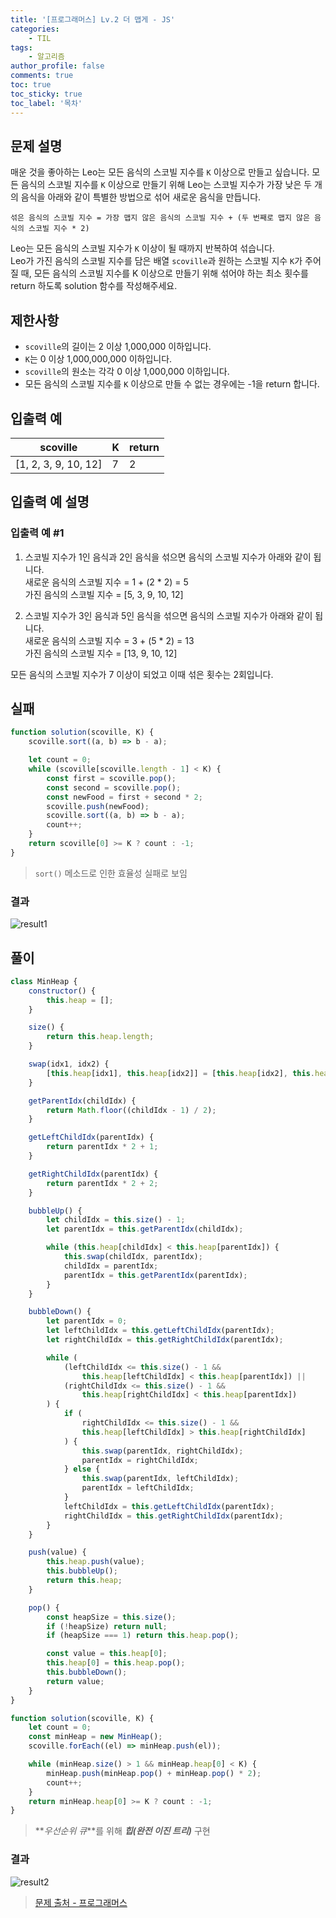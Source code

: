 ```yaml
---
title: '[프로그래머스] Lv.2 더 맵게 - JS'
categories:
    - TIL
tags:
    - 알고리즘
author_profile: false
comments: true
toc: true
toc_sticky: true
toc_label: '목차'
---
```


## 문제 설명

매운 것을 좋아하는 Leo는 모든 음식의 스코빌 지수를 `K` 이상으로 만들고 싶습니다. 모든 음식의 스코빌 지수를 `K` 이상으로 만들기 위해 Leo는 스코빌 지수가 가장 낮은 두 개의 음식을 아래와 같이 특별한 방법으로 섞어 새로운 음식을 만듭니다.

```
섞은 음식의 스코빌 지수 = 가장 맵지 않은 음식의 스코빌 지수 + (두 번째로 맵지 않은 음식의 스코빌 지수 * 2)
```

Leo는 모든 음식의 스코빌 지수가 `K` 이상이 될 때까지 반복하여 섞습니다.  
Leo가 가진 음식의 스코빌 지수를 담은 배열 `scoville`과 원하는 스코빌 지수 `K`가 주어질 때, 모든 음식의 스코빌 지수를 K 이상으로 만들기 위해 섞어야 하는 최소 횟수를 return 하도록 solution 함수를 작성해주세요.

## 제한사항

-   `scoville`의 길이는 2 이상 1,000,000 이하입니다.
-   `K`는 0 이상 1,000,000,000 이하입니다.
-   `scoville`의 원소는 각각 0 이상 1,000,000 이하입니다.
-   모든 음식의 스코빌 지수를 `K` 이상으로 만들 수 없는 경우에는 -1을 return 합니다.

## 입출력 예

| scoville             | K   | return |
| -------------------- | --- | ------ |
| [1, 2, 3, 9, 10, 12] | 7   | 2      |

## 입출력 예 설명

### 입출력 예 #1

1. 스코빌 지수가 1인 음식과 2인 음식을 섞으면 음식의 스코빌 지수가 아래와 같이 됩니다.  
   새로운 음식의 스코빌 지수 = 1 + (2 \* 2) = 5  
   가진 음식의 스코빌 지수 = [5, 3, 9, 10, 12]

2. 스코빌 지수가 3인 음식과 5인 음식을 섞으면 음식의 스코빌 지수가 아래와 같이 됩니다.  
   새로운 음식의 스코빌 지수 = 3 + (5 \* 2) = 13  
   가진 음식의 스코빌 지수 = [13, 9, 10, 12]

모든 음식의 스코빌 지수가 7 이상이 되었고 이때 섞은 횟수는 2회입니다.

## 실패

```javascript
function solution(scoville, K) {
    scoville.sort((a, b) => b - a);

    let count = 0;
    while (scoville[scoville.length - 1] < K) {
        const first = scoville.pop();
        const second = scoville.pop();
        const newFood = first + second * 2;
        scoville.push(newFood);
        scoville.sort((a, b) => b - a);
        count++;
    }
    return scoville[0] >= K ? count : -1;
}
```

> `sort()` 메소드로 인한 효율성 실패로 보임

### 결과

![result1](/assets/images/2024/01/01/algorithm-115-result1.png)

## 풀이

```javascript
class MinHeap {
    constructor() {
        this.heap = [];
    }

    size() {
        return this.heap.length;
    }

    swap(idx1, idx2) {
        [this.heap[idx1], this.heap[idx2]] = [this.heap[idx2], this.heap[idx1]];
    }

    getParentIdx(childIdx) {
        return Math.floor((childIdx - 1) / 2);
    }

    getLeftChildIdx(parentIdx) {
        return parentIdx * 2 + 1;
    }

    getRightChildIdx(parentIdx) {
        return parentIdx * 2 + 2;
    }

    bubbleUp() {
        let childIdx = this.size() - 1;
        let parentIdx = this.getParentIdx(childIdx);

        while (this.heap[childIdx] < this.heap[parentIdx]) {
            this.swap(childIdx, parentIdx);
            childIdx = parentIdx;
            parentIdx = this.getParentIdx(parentIdx);
        }
    }

    bubbleDown() {
        let parentIdx = 0;
        let leftChildIdx = this.getLeftChildIdx(parentIdx);
        let rightChildIdx = this.getRightChildIdx(parentIdx);

        while (
            (leftChildIdx <= this.size() - 1 &&
                this.heap[leftChildIdx] < this.heap[parentIdx]) ||
            (rightChildIdx <= this.size() - 1 &&
                this.heap[rightChildIdx] < this.heap[parentIdx])
        ) {
            if (
                rightChildIdx <= this.size() - 1 &&
                this.heap[leftChildIdx] > this.heap[rightChildIdx]
            ) {
                this.swap(parentIdx, rightChildIdx);
                parentIdx = rightChildIdx;
            } else {
                this.swap(parentIdx, leftChildIdx);
                parentIdx = leftChildIdx;
            }
            leftChildIdx = this.getLeftChildIdx(parentIdx);
            rightChildIdx = this.getRightChildIdx(parentIdx);
        }
    }

    push(value) {
        this.heap.push(value);
        this.bubbleUp();
        return this.heap;
    }

    pop() {
        const heapSize = this.size();
        if (!heapSize) return null;
        if (heapSize === 1) return this.heap.pop();

        const value = this.heap[0];
        this.heap[0] = this.heap.pop();
        this.bubbleDown();
        return value;
    }
}

function solution(scoville, K) {
    let count = 0;
    const minHeap = new MinHeap();
    scoville.forEach((el) => minHeap.push(el));

    while (minHeap.size() > 1 && minHeap.heap[0] < K) {
        minHeap.push(minHeap.pop() + minHeap.pop() * 2);
        count++;
    }
    return minHeap.heap[0] >= K ? count : -1;
}
```

> **_우선순위 큐_**를 위해 **_힙(완전 이진 트리)_** 구현

### 결과

![result2](/assets/images/2024/01/01/algorithm-115-result2.png)

> [문제 출처 - 프로그래머스](https://school.programmers.co.kr/learn/courses/30/lessons/42626)
